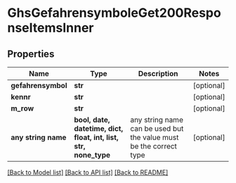 # GhsGefahrensymboleGet200ResponseItemsInner


## Properties
Name | Type | Description | Notes
------------ | ------------- | ------------- | -------------
**gefahrensymbol** | **str** |  | [optional] 
**kennr** | **str** |  | [optional] 
**m_row** | **str** |  | [optional] 
**any string name** | **bool, date, datetime, dict, float, int, list, str, none_type** | any string name can be used but the value must be the correct type | [optional]

[[Back to Model list]](../README.md#documentation-for-models) [[Back to API list]](../README.md#documentation-for-api-endpoints) [[Back to README]](../README.md)


